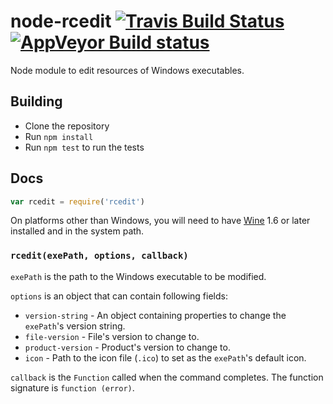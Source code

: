 # node-rcedit [![Travis Build Status](https://travis-ci.org/electron/node-rcedit.svg?branch=master)](https://travis-ci.org/electron/node-rcedit) [![AppVeyor Build status](https://ci.appveyor.com/api/projects/status/q6hqbyd1swaued2k/branch/master?svg=true)](https://ci.appveyor.com/project/kevinsawicki/node-rcedit/branch/master)

Node module to edit resources of Windows executables.

## Building

* Clone the repository
* Run `npm install`
* Run `npm test` to run the tests

## Docs

```js
var rcedit = require('rcedit')
```
On platforms other than Windows, you will need to have [Wine](http://winehq.org)
1.6 or later installed and in the system path.

### `rcedit(exePath, options, callback)`

`exePath` is the path to the Windows executable to be modified.

`options` is an object that can contain following fields:

* `version-string` - An object containing properties to change the `exePath`'s
  version string.
* `file-version` - File's version to change to.
* `product-version` - Product's version to change to.
* `icon` - Path to the icon file (`.ico`) to set as the `exePath`'s default icon.

`callback` is the `Function` called when the command completes. The function
signature is `function (error)`.
